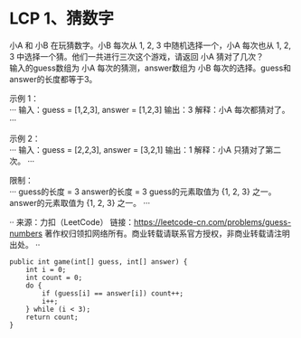 LCP 1、猜数字
===
小A 和 小B 在玩猜数字。小B 每次从 1, 2, 3 中随机选择一个，小A 每次也从 1, 2, 3 中选择一个猜。他们一共进行三次这个游戏，请返回 小A 猜对了几次？<br>
输入的guess数组为 小A 每次的猜测，answer数组为 小B 每次的选择。guess和answer的长度都等于3。<br>

示例 1：<br>
···
输入：guess = [1,2,3], answer = [1,2,3]
输出：3
解释：小A 每次都猜对了。
···

示例 2：<br>
···
输入：guess = [2,2,3], answer = [3,2,1]
输出：1
解释：小A 只猜对了第二次。
···

限制：<br>
···
guess的长度 = 3
answer的长度 = 3
guess的元素取值为 {1, 2, 3} 之一。
answer的元素取值为 {1, 2, 3} 之一。
···

··
来源：力扣（LeetCode）
链接：https://leetcode-cn.com/problems/guess-numbers
著作权归领扣网络所有。商业转载请联系官方授权，非商业转载请注明出处。
··

```
public int game(int[] guess, int[] answer) {
    int i = 0;
    int count = 0;
    do {
        if (guess[i] == answer[i]) count++;
        i++;
    } while (i < 3);
    return count;
}
```
